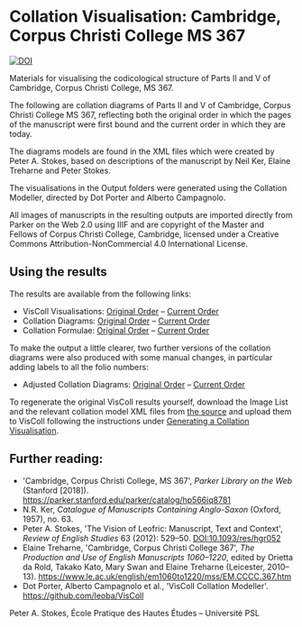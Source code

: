 # Collation Visualisation: Cambridge, Corpus Christi College MS 367

[![DOI](https://zenodo.org/badge/141545136.svg)](https://zenodo.org/badge/latestdoi/141545136)

Materials for visualising the codicological structure of Parts II and V of Cambridge, Corpus Christi College, MS 367.

The following are collation diagrams of Parts II and V of Cambridge, Corpus Christi College MS 367, reflecting both the original order in which the pages of the manuscript were first bound and the current order in which they are today.

The diagrams models are found in the XML files which were created by Peter A. Stokes, based on descriptions of the manuscript by Neil Ker, Elaine Treharne and Peter Stokes. 

The visualisations in the Output folders were generated using the Collation Modeller, directed by Dot Porter and Alberto Campagnolo. 

All images of manuscripts in the resulting outputs are imported directly from Parker on the Web 2.0 using  IIIF and are copyright of the Master and Fellows of Corpus Christi College, Cambridge, licensed under a Creative Commons Attribution-NonCommercial 4.0 International
License.

## Using the results

The results are available from the following links:

* VisColl Visualisations: [Original Order](https://pastokes.github.io/CCCC-367/Output%20%28original%20order%29/CCCC367.html) – [Current Order](https://pastokes.github.io/CCCC-367/Output%20%28current%20order%29/CCCC367.html)
* Collation Diagrams: [Original Order](https://pastokes.github.io/CCCC-367/Output%20%28original%20order%29/CCCC367-diagrams.html) – [Current Order](https://pastokes.github.io/CCCC-367/Output%20%28current%20order%29/CCCC367-diagrams.html)
* Collation Formulae: [Original Order](https://pastokes.github.io/CCCC-367/Output%20%28original%20order%29/CCCC367-formulas.html) – [Current Order](https://pastokes.github.io/CCCC-367/Output%20%28current%20order%29/CCCC367-formulas.html)

To make the output a little clearer, two further versions of the collation diagrams were also produced with some manual changes, in particular adding labels to all the folio numbers: 

* Adjusted Collation Diagrams: [Original Order](https://pastokes.github.io/CCCC-367/Output%20%28original%20order%29/CCCC%20367%20Diagrams%20-%20original.html) – [Current Order](https://pastokes.github.io/CCCC-367/Output%20%28current%20order%29/CCCC%20367%20Diagrams%20-%20current.html)

To regenerate the original VisColl results yourself, download the Image List and the relevant collation model XML files from [the source](https://github.com/pastokes/CCCC-367/) and upload them to VisColl following the instructions under [Generating a Collation Visualisation](https://github.com/leoba/VisColl#generate-collation-visualization).

## Further reading:

* 'Cambridge, Corpus Christi College, MS 367', _Parker Library on the Web_ (Stanford [2018]). <https://parker.stanford.edu/parker/catalog/hp566jq8781>
* N.R. Ker, _Catalogue of Manuscripts Containing Anglo-Saxon_ (Oxford, 1957), no. 63.
* Peter A. Stokes, 'The Vision of Leofric: Manuscript, Text and Context', _Review of English Studies_ 63 (2012): 529–50. [DOI:10.1093/res/hgr052](http://doi.org/10.1093/res/hgr052)
* Elaine Treharne, 'Cambridge, Corpus Christi College 367', _The Production and Use of English Manuscripts 1060–1220_, edited by Orietta da Rold, Takako Kato, Mary Swan and Elaine Treharne (Leicester, 2010–13). <https://www.le.ac.uk/english/em1060to1220/mss/EM.CCCC.367.htm>
* Dot Porter, Alberto Campagnolo et al., 'VisColl Collation Modeller'. <https://github.com/leoba/VisColl>

Peter A. Stokes, École Pratique des Hautes Études – Université PSL
